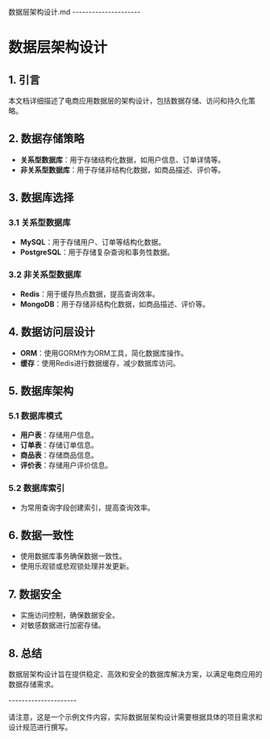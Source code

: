 数据层架构设计.md
\---------------------

# 数据层架构设计

## 1. 引言
本文档详细描述了电商应用数据层的架构设计，包括数据存储、访问和持久化策略。

## 2. 数据存储策略
- **关系型数据库**：用于存储结构化数据，如用户信息、订单详情等。
- **非关系型数据库**：用于存储非结构化数据，如商品描述、评价等。

## 3. 数据库选择
### 3.1 关系型数据库
- **MySQL**：用于存储用户、订单等结构化数据。
- **PostgreSQL**：用于存储复杂查询和事务性数据。

### 3.2 非关系型数据库
- **Redis**：用于缓存热点数据，提高查询效率。
- **MongoDB**：用于存储非结构化数据，如商品描述、评价等。

## 4. 数据访问层设计
- **ORM**：使用GORM作为ORM工具，简化数据库操作。
- **缓存**：使用Redis进行数据缓存，减少数据库访问。

## 5. 数据库架构
### 5.1 数据库模式
- **用户表**：存储用户信息。
- **订单表**：存储订单信息。
- **商品表**：存储商品信息。
- **评价表**：存储用户评价信息。

### 5.2 数据库索引
- 为常用查询字段创建索引，提高查询效率。

## 6. 数据一致性
- 使用数据库事务确保数据一致性。
- 使用乐观锁或悲观锁处理并发更新。

## 7. 数据安全
- 实施访问控制，确保数据安全。
- 对敏感数据进行加密存储。

## 8. 总结
数据层架构设计旨在提供稳定、高效和安全的数据库解决方案，以满足电商应用的数据存储需求。

\---------------------

请注意，这是一个示例文件内容，实际数据层架构设计需要根据具体的项目需求和设计规范进行撰写。